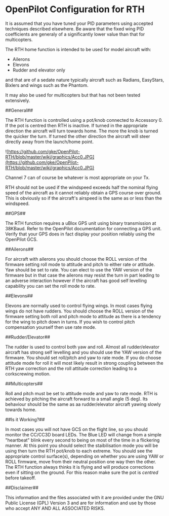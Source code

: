 OpenPilot Configuration for RTH
===============================

It is assumed that you have tuned your PID parameters using accepted techniques described elsewhere. Be aware that the fixed wing PID coefficients are generaly of a significantly lower value than that for multicopters.

The RTH home function is intended to be used for model aircraft with:
  * Ailerons
  * Elevons
  * Rudder and elevator only
  
and that are of a sedate nature typically aircraft such as Radians, EasyStars, Bixlers and wings such as the Phantom.

It may also be used for multicopters but that has not been tested extensively.

##General##

The RTH function is controlled using a pot/knob connected to Accessory 0. If the pot is centred then RTH is inactive. If turned in the appropriate direction the aircraft will turn towards home.  The more the knob is turned the quicker the turn. If turned the other direction the aircraft will steer directly away from the launch/home point. 

![https://github.com/gke/OpenPilot-RTH/blob/master/wiki/graphics/Acc0.JPG](https://github.com/gke/OpenPilot-RTH/blob/master/wiki/graphics/Acc0.JPG)

Channel 7 can of course be whatever is most appropriate on your Tx.

RTH should not be used if the windspeed exceeds half the nominal flying speed of the aircraft as it cannot reliably obtain a GPS course over ground. This is obviously so if the aircraft's airspeed is the same as or less than the windspeed. 

##GPS##

The RTH function requires a uBlox GPS unit using binary transmission at 38KBaud.  Refer to the OpenPilot documentation for connecting a GPS unit.  Verify that your GPS does in fact display your position reliably using the OpenPilot GCS.
  
##Ailerons##

For aircraft with ailerons you should choose the ROLL version of the firmware setting roll mode to attitude and pitch to either rate or attitude. Yaw should be set to rate. You can elect to use the YAW version of the firmware but in that case the ailerons may resist the turn in part leading to an adverse interaction however if the aircraft has good self levelling capability you can set the roll mode to rate.

##Elevons##

Elevons are normally used to control flying wings. In most cases flying wings do not have rudders. You should choose the ROLL version of the firmware setting both roll and pitch mode to attitude as there is a tendency for the wing to pitch down in turns. If you wish to control pitch compensation yourself then use rate mode.

##Rudder/Elevator##

The rudder is used to control both yaw and roll. Almost all rudder/elevator aircraft has strong self levelling and you should use the YAW version of the firmware. You should set roll/pitch and yaw to rate mode. If you do choose attitude mode for roll it will most likely result in strong coupling between the RTH yaw correction and the roll attitude correction leading to a corkscrewing motion.

##Multicopters##

Roll and pitch must be set to attitude mode and yaw to rate mode. RTH is achieved by pitching the aircraft forward to a small angle (5 deg). Its behaviour should be the same as aa rudder/elevator aircraft yawing slowly towards home.

##Is it Working?##

In most cases you will not have GCS on the flight line, so you should monitor the CC/CC3D board LEDs. The Blue LED will change from a simple "heartbeat" blink every second to being on most of the time in a flickering manner. At this point you should select the staibilisation mode you will be using then turn the RTH pot/knob to each extreme. You should see the appropriate control surface(s), depending on whether you are using YAW or ROLL firmware, move from their neutral position one way then the other. The RTH function always thinks it is flying and will produce corrections even if sitting on the ground.  For this reason make sure the pot is *centred* before takeoff.

##Disclaimer##

This information and the files associated with it are provided under the GNU Public License (GPL) Version 3 and are for information and use by those who accept ANY AND ALL ASSOCIATED RISKS.



